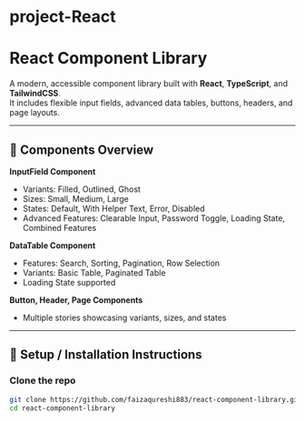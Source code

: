 # project-React
# React Component Library

A modern, accessible component library built with **React**, **TypeScript**, and **TailwindCSS**.  
It includes flexible input fields, advanced data tables, buttons, headers, and page layouts.

---

## 🔹 Components Overview

**InputField Component**  
- Variants: Filled, Outlined, Ghost  
- Sizes: Small, Medium, Large  
- States: Default, With Helper Text, Error, Disabled  
- Advanced Features: Clearable Input, Password Toggle, Loading State, Combined Features  

**DataTable Component**  
- Features: Search, Sorting, Pagination, Row Selection  
- Variants: Basic Table, Paginated Table  
- Loading State supported  

**Button, Header, Page Components**  
- Multiple stories showcasing variants, sizes, and states  

---

## 🔹 Setup / Installation Instructions

### Clone the repo
```bash
git clone https://github.com/faizaqureshi883/react-component-library.git
cd react-component-library
